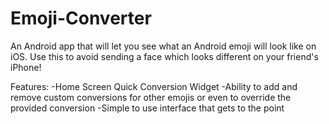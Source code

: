 # Emoji-Converter
An Android app that will let you see what an Android emoji will look like on iOS. Use this to avoid sending a face which looks different on your friend's iPhone!

Features:
-Home Screen Quick Conversion Widget
-Ability to add and remove custom conversions for other emojis or even to override the provided conversion
-Simple to use interface that gets to the point
